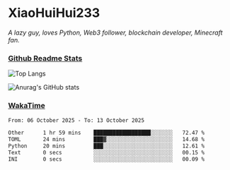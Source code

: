 # XiaoHuiHui233

*A lazy guy, loves Python, Web3 follower, blockchain developer, Minecraft fan.*

### [Github Readme Stats](https://github.com/anuraghazra/github-readme-stats)

![Top Langs](https://github-readme-stats.vercel.app/api/top-langs/?username=XiaoHuiHui233&layout=compact&theme=github_dark)

![Anurag's GitHub stats](https://github-readme-stats.vercel.app/api?username=XiaoHuiHui233&show_icons=true&theme=github_dark)

### [WakaTime](https://wakatime.com)

<!--START_SECTION:waka-->

```txt
From: 06 October 2025 - To: 13 October 2025

Other      1 hr 59 mins    ██████████████████░░░░░░░   72.47 %
TOML       24 mins         ███▓░░░░░░░░░░░░░░░░░░░░░   14.68 %
Python     20 mins         ███░░░░░░░░░░░░░░░░░░░░░░   12.61 %
Text       0 secs          ░░░░░░░░░░░░░░░░░░░░░░░░░   00.15 %
INI        0 secs          ░░░░░░░░░░░░░░░░░░░░░░░░░   00.09 %
```

<!--END_SECTION:waka-->
